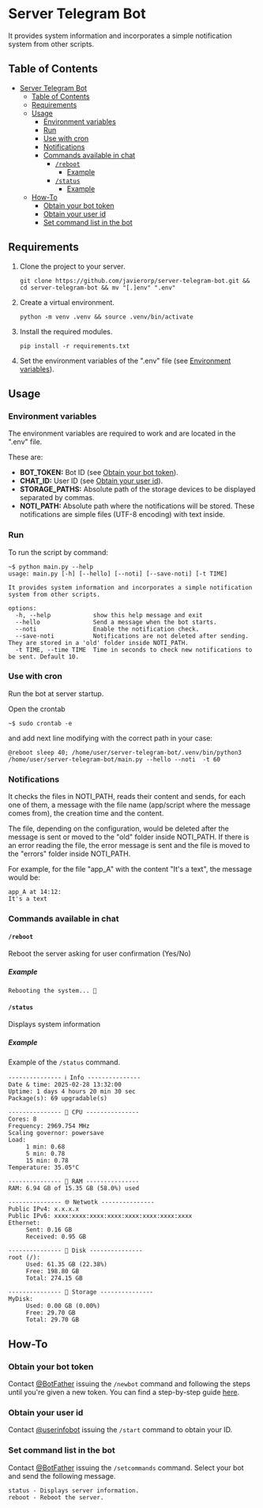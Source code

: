 # Server Telegram Bot

It provides system information and incorporates a simple notification system from other scripts.

## Table of Contents

- [Server Telegram Bot](#server-telegram-bot)
  - [Table of Contents](#table-of-contents)
  - [Requirements](#requirements)
  - [Usage](#usage)
    - [Environment variables](#environment-variables)
    - [Run](#run)
    - [Use with cron](#use-with-cron)
    - [Notifications](#notifications)
    - [Commands available in chat](#commands-available-in-chat)
      - [```/reboot```](#reboot)
        - [Example](#example)
      - [```/status```](#status)
        - [Example](#example-1)
  - [How-To](#how-to)
    - [Obtain your bot token](#obtain-your-bot-token)
    - [Obtain your user id](#obtain-your-user-id)
    - [Set command list in the bot](#set-command-list-in-the-bot)

## Requirements

1. Clone the project to your server.

    ```shell
    git clone https://github.com/javierorp/server-telegram-bot.git && cd server-telegram-bot && mv "[.]env" ".env"
    ```

2. Create a virtual environment.

    ```shell
    python -m venv .venv && source .venv/bin/activate
    ```

3. Install the required modules.

    ```shell
    pip install -r requirements.txt
    ```

4. Set the environment variables of the ".env" file (see [Environment variables](#environment-variables)).

## Usage

### Environment variables

The environment variables are required to work and are located in the ".env" file.

These are:

- **BOT_TOKEN:** Bot ID (see [Obtain your bot token](#obtain-your-bot-token)).
- **CHAT_ID:** User ID (see [Obtain your user id](#obtain-your-user-id)).
- **STORAGE_PATHS:** Absolute path of the storage devices to be displayed separated by commas.
- **NOTI_PATH:** Absolute path where the notifications will be stored. These notifications are simple files (UTF-8 encoding) with text inside.

### Run

To run the script by command:

```shell
~$ python main.py --help
usage: main.py [-h] [--hello] [--noti] [--save-noti] [-t TIME]

It provides system information and incorporates a simple notification system from other scripts.

options:
  -h, --help            show this help message and exit
  --hello               Send a message when the bot starts.
  --noti                Enable the notification check.
  --save-noti           Notifications are not deleted after sending. They are stored in a 'old' folder inside NOTI_PATH.
  -t TIME, --time TIME  Time in seconds to check new notifications to be sent. Default 10.
```

### Use with cron

Run the bot at server startup.

Open the crontab

```shell
~$ sudo crontab -e
```

and add next line modifying with the correct path in your case:

```shell
@reboot sleep 40; /home/user/server-telegram-bot/.venv/bin/python3 /home/user/server-telegram-bot/main.py --hello --noti  -t 60
```

### Notifications

It checks the files in NOTI_PATH, reads their content and sends, for each one of them, a message with the file name (app/script where the message comes from), the creation time and the content.

The file, depending on the configuration, would be deleted after the message is sent or moved to the "old" folder inside NOTI_PATH. If there is an error reading the file, the error message is sent and the file is moved to the "errors" folder inside NOTI_PATH.

For example, for the file "app_A" with the content "It's a text", the message would be:

```text
app_A at 14:12:
It's a text
```

### Commands available in chat

#### ```/reboot```

Reboot the server asking for user confirmation (Yes/No)

##### Example

```text
Rebooting the system... 🔄
```

#### ```/status```

Displays system information

##### Example

Example of the ```/status``` command.

```text
--------------- ℹ️ Info ---------------
Date & time: 2025-02-28 13:32:00
Uptime: 1 days 4 hours 20 min 30 sec
Package(s): 69 upgradable(s)

--------------- 🔲 CPU ---------------
Cores: 8
Frequency: 2969.754 MHz
Scaling governor: powersave
Load: 
     1 min: 0.68
     5 min: 0.78
     15 min: 0.78
Temperature: 35.05°C

--------------- 💾 RAM ---------------
RAM: 6.94 GB of 15.35 GB (58.0%) used

--------------- 🌐 Netwotk ---------------
Public IPv4: x.x.x.x
Public IPv6: xxxx:xxxx:xxxx:xxxx:xxxx:xxxx:xxxx:xxxx
Ethernet:
     Sent: 0.16 GB
     Received: 0.95 GB

--------------- 💽 Disk ---------------
root (/): 
     Used: 61.35 GB (22.38%)
     Free: 198.80 GB
     Total: 274.15 GB

--------------- 📂 Storage ---------------
MyDisk: 
     Used: 0.00 GB (0.00%)
     Free: 29.70 GB
     Total: 29.70 GB
```

## How-To

### Obtain your bot token

Contact [@BotFather](https://t.me/botfather) issuing the ```/newbot``` command and following the steps until you're given a new token. You can find a step-by-step guide [here](https://core.telegram.org/bots/features#creating-a-new-bot).

### Obtain your user id

Contact [@userinfobot](https://telegram.me/userinfobot) issuing the ```/start``` command to obtain your ID.

### Set command list in the bot

Contact [@BotFather](https://t.me/botfather) issuing the ```/setcommands``` command. Select your bot and send the following message.

```text
status - Displays server information.
reboot - Reboot the server.
```
